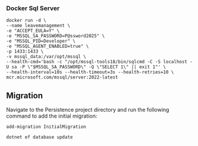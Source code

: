 ### Docker Sql Server

```
docker run -d \
--name leavemanagement \
-e "ACCEPT_EULA=Y" \
-e "MSSQL_SA_PASSWORD=P@ssword2025" \
-e "MSSQL_PID=Developer" \
-e "MSSQL_AGENT_ENABLED=true" \
-p 1433:1433 \
-v mssql_data:/var/opt/mssql \
--health-cmd='bash -c "/opt/mssql-tools18/bin/sqlcmd -C -S localhost -U sa -P \"$MSSQL_SA_PASSWORD\" -Q \"SELECT 1\" || exit 1"' \
--health-interval=10s --health-timeout=3s --health-retries=10 \
mcr.microsoft.com/mssql/server:2022-latest
```

## Migration

Navigate to the Persistence project directory and run the following command to add the initial migration:

```
add-migration InitialMigration
```

```
dotnet ef database update
```
